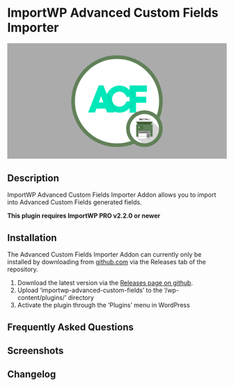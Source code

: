 # ImportWP Advanced Custom Fields Importer

![Advanced Custom Fields Importer](./assets/iwp-addon-acf.png)

## Description

ImportWP Advanced Custom Fields Importer Addon allows you to import into Advanced Custom Fields generated fields.

**This plugin requires ImportWP PRO v2.2.0 or newer**

## Installation

The Advanced Custom Fields Importer Addon can currently only be installed by downloading from [github.com](https://github.com/jcollings/importwp-advanced-custom-fields) via the Releases tab of the repository.

1. Download the latest version via the [Releases page on github](https://github.com/jcollings/importwp-advanced-custom-fields/releases).
1. Upload ‘importwp-advanced-custom-fields’ to the ‘/wp-content/plugins/’ directory
1. Activate the plugin through the ‘Plugins’ menu in WordPress

## Frequently Asked Questions

## Screenshots

## Changelog
